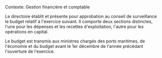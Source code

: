Contexte: Gestion financière et comptable

Le directoire établit et présente pour approbation au conseil de surveillance le budget relatif à l'exercice suivant. Il comporte deux sections distinctes, l'une pour les dépenses et les recettes d'exploitation, l'autre pour les opérations en capital.

Le budget est transmis aux ministres chargés des ports maritimes, de l'économie et du budget avant le 1er décembre de l'année précédant l'ouverture de l'exercice.